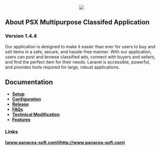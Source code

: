 <p align="center"><a href="https://www.panacea-soft.com" target="_blank"> <img src="https://www.panacea-soft.com/wp-content/uploads/2020/07/ps_logo_2020_2x.png" ></a></p>

## About PSX Multipurpose Classifed Application
### Version 1.4.4

Our application is designed to make it easier than ever for users to buy and sell items in a safe, secure, and hassle-free manner. With our application, users can post and browse classified ads, connect with buyers and sellers, and find the perfect item for their needs.
Laravel is accessible, powerful, and provides tools required for large, robust applications.

## Documentation

- **[Setup](http://bit.ly/3Xzbw64)**
- **[Configuration](http://bit.ly/3YWNZ0l)**
- **[Release](http://bit.ly/3XyMQuw)**
- **[FAQs](http://bit.ly/3I4xfx4)**
- **[Technical Modification](http://bit.ly/3jZYAIR)**
- **[Features](http://bit.ly/3k30F72)**

### Links
**[www.panacea-soft.com](http://www.panacea-soft.com)**

